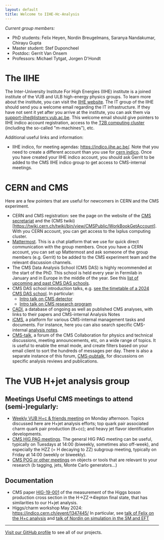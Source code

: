 ```yaml
---
layout: default
title: Welcome to IIHE-Hc-Analysis
---
```


*Current group members:*
- PhD students: Felix Heyen, Nordin Breugelmans, Saranya Nandakumar, Chirayu Gupta
- Master student: Stef Duponcheel
- Postdoc: Gerrit Van Onsem
- Professors: Michael Tytgat, Jorgen D'Hondt

# The IIHE

The Inter-University Institute For High Energies (IIHE) institute is a joined institute of the VUB and ULB high-energy physics groups. To learn more about the institute, you can visit the [IIHE website](https://iihe.ac.be/). 
The IT group of the IIHE should send you a welcome email regarding the IT infrastructure. If they have not sent it yet after you arrive at the institute, you can ask them via support-iihe@listserv.vub.ac.be. This welcome email should give pointers to IIHE indico account registration, access to the [T2B computing cluster](https://t2bwiki.iihe.ac.be/First_access_to_t2b) (including the so-called "m-machines"), etc. 

Additional useful links and information:
- IIHE indico, for meeting agendas: https://indico.iihe.ac.be/. Note that you need to create a different account than you use for [cern indico](https://indico.cern.ch/category/6803/). Once you have created your IIHE indico account, you should ask Gerrit to be added to the CMS IIHE indico group to get access to CMS-internal meetings.


# CERN and CMS

Here are a few pointers that are useful for newcomers in CERN and the CMS experiment.
- CERN and CMS registration: see the page on the website of the [CMS secretariat](https://cms-secretariat.web.cern.ch/cms-registration-and-computing-account#) and the (CMS twiki)[https://twiki.cern.ch/twiki/bin/view/CMSPublic/WorkBookGetAccount]. With you CERN account, you can get access to the lxplus computing cluster. 
- [Mattermost](https://mattermost.web.cern.ch). This is a chat platform that we use for quick direct communication with the group members. Once you have a CERN account, you can set up Mattermost and ask someone of the group members (e.g. Gerrit) to be added to the CMS experiment team and the relevant discussion channels.
- The CMS Data Analysis School (CMS DAS) is highly recommended at the start of the PhD. This school is held every year in Fermilab in January and in Europe in the middle of the year. See this [list of upcoming and past CMS DAS schools](https://twiki.cern.ch/twiki/bin/view/CMS/CMSschoolsCommittee).
- CMS DAS school introduction talks, e.g. [see the timetable of a 2024 CMS DAS school](https://indico.cern.ch/event/1388937/overview). In particular:
  - [Intro talk on CMS detector](https://indico.cern.ch/event/1388937/timetable/#3-plenary-talk-cms-detector)
  - [Intro talk on CMS research program](https://indico.cern.ch/event/1388937/timetable/#4-plenary-talk-cms-physics-pro)
- [CADI](https://cms.cern.ch/iCMS/analysisadmin/cadilines), a database of ongoing as well as published CMS analyses, with links to their papers and CMS-internal Analysis Notes
- [iCMS](https://icms.cern.ch/tools/), a platform for various CMS-internal management tasks and documents. For instance, here you can also search specific CMS-internal [analysis notes](https://icms.cern.ch/tools/publications/notes/entries/AN/).
- [CMS-talk](https://cms-talk.web.cern.ch/), a forum of the CMS Collaboration for physics and technical discussions, meeting announcements, etc, on a wide range of topics. It is useful to enable the email mode, and create filters based on your email client to sort the hundreds of messages per day. There is also a separate instance of this forum, [CMS-pubtalk](https://cms-pub-talk.web.cern.ch/), for discussions on specific analysis reviews and publications.

# The VUB H+jet analysis group

## Meetings Useful CMS meetings to attend (semi-)regularly:
- [Weekly VUB H+c & friends meeting](https://indico.iihe.ac.be/category/1/search?q=H%2Bc) on Monday afternoon. Topics discussed here are H+jet analysis efforts; top quark pair associated charm quark pair production (tt+cc); and heavy jet flavor identification developments.
- [CMS HIG PAG meetings](https://indico.cern.ch/category/26/). The general HIG PAG meeting can be useful, typically on Tuesdays at 14:00 (biweekly, sometimes also off-week), and especially the HZZ (= H decaying to ZZ) subgroup meeting, typically on Friday at 14:00 (weekly or biweekly).
- [CMS POG or other meetings](https://indico.cern.ch/category/6803/) on objects or tools that are relevant to your research (b tagging, jets, Monte Carlo generators...)

## Documentation
- CMS paper [HIG-19-001](https://arxiv.org/abs/2103.04956) of the measurement of the Higgs boson production cross section in the H->ZZ->4lepton final state, that has similarities to our H+jet analysis.
- Higgs/charm workshop May 2024: https://indico.cern.ch/event/1347445/ 
  In particular, see [talk of Felix on the H+c analysis](https://indico.cern.ch/event/1347445/contributions/5900707/)
  and [talk of Nordin on simulation in the SM and EFT](https://indico.cern.ch/event/1347445/contributions/5857938/)




---

[Visit our GitHub profile](https://github.com/IIHE-Hc-Analysis) to see all of our projects.
